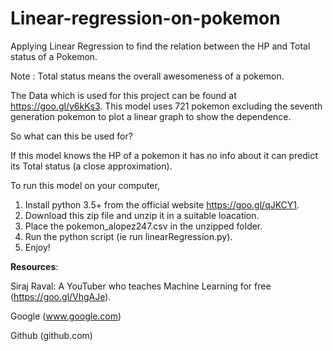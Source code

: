 # Linear-regression-on-pokemon
Applying Linear Regression to find the relation between the HP and Total status of a Pokemon.

Note : Total status means the overall awesomeness of a pokemon.

The Data which is used for this project can be found at https://goo.gl/y6kKs3. This model uses 721 pokemon excluding the seventh generation pokemon to plot a linear graph to show the dependence.

So what can this be used for?

If this model knows the HP of a pokemon it has no info about it can predict its Total status (a close approximation).


To run this model on your computer, 

1. Install python 3.5+ from the official website https://goo.gl/qJKCY1.
2. Download this zip file and unzip it in a suitable loacation.
3. Place the pokemon_alopez247.csv in the unzipped folder.
4. Run the python script (ie run linearRegression.py).
5. Enjoy!

**Resources**:

Siraj Raval:
A YouTuber who teaches Machine Learning for free (https://goo.gl/VhgAJe).

Google  (www.google.com)

Github  (github.com)
